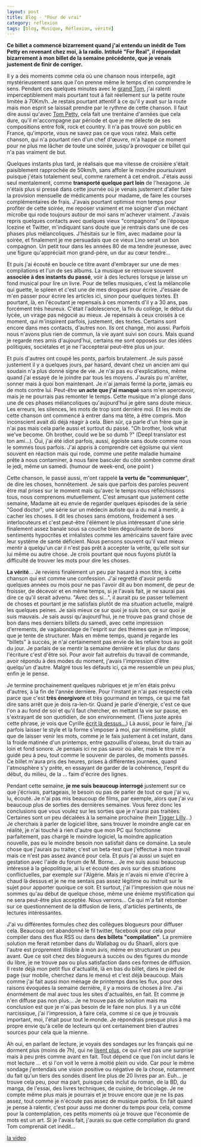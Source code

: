```yaml
---
layout: post
title: Blog - "Pour de vrai"
category: reflexion
tags: [blog, Musique, Réflexion, vérité]
---
```

**Ce billet a commencé bizarrement quand j'ai entendu un inédit de Tom Petty en revenant chez moi, à la radio. Intitulé "For Real", il répondait bizarrement à mon billet de la semaine précédente, que je venais justement de finir de corriger.**

Il y a des moments comme cela où une chanson nous interpelle, agit mystérieusement sans que l'on prenne même le temps d'en comprendre le sens. Pendant ces quelques minutes avec le <a href="https://cheziceman.wordpress.com/2015/08/25/tom-petty-and-the-heartbreakers-hypnotic-eye/">grand Tom</a>, j'ai ralenti imperceptiblement mais pourtant tout à fait réellement sur la petite route limitée à 70Km/h. Je restais pourtant attentif à ce qu'il y avait sur la route mais mon esprit se laissait prendre par le rythme de cette chanson. Il faut dire aussi qu'avec <a href="https://cheziceman.wordpress.com/2008/08/05/tom-petty-the-heartbreakers-into-the-great-wide-open/">Tom Petty</a>, cela fait une trentaine d'années que cela dure, qu'il m'accompagne par période et que je me délecte de ses compositions entre folk, rock et country. Il n'a pas trouvé son public en France, qu'importe, vous ne savez pas ce que vous ratez. Mais cette chanson, qui n'a pourtant rien d'un chef d'œuvre, m'a happé ce moment pour ne plus me lâcher de toute une soirée, jusqu'à provoquer ce billet qui n'a pas vraiment de but. 

Quelques instants plus tard, je réalisais que ma vitesse de croisière s'était paisiblement rapprochée de 50km/h, sans affoler le moindre poursuivant puisque j'étais totalement seul, comme rarement à cet endroit. J'étais aussi seul mentalement, comme **transporté quelque part loin** de l'hexagone. Je n'étais plus si pressé dans cette journée où je venais justement d'aller faire la provision mensuelle de médicaments pour madame, de faire les courses complémentaires de frais. J'avais pourtant optimisé mon temps pour profiter de cette soirée, me reposer vraiment et me soigner d'un méchant microbe qui rode toujours autour de moi sans m'achever vraiment. J'avais repris quelques contacts avec quelques vieux "compagnons" de l'époque Icezine et Twitter, m'indiquant sans doute que je rentrais dans une de ces phases plus mélancoliques. J'hésitais sur le film, avec madame pour la soirée, et finalement je me persuadais que ce vieux Lino serait un bon compagnon. Un petit tour dans les années 80 de ma tendre jeunesse, avec une figure qu'appréciait mon grand-père, un dur au cœur tendre...

Et puis j'ai écouté en boucle ce titre avant d'embrayer sur une de mes compilations et l'un de ses albums. La musique se retrouve souvent **associée à des instants du passé**, voir à des lectures lorsque je laisse un fond musical pour lire un livre. Pour de telles musiques, c'est la mélancolie qui guette, le spleen et c'est une de mes drogues pour écrire. J'essaie de m'en passer pour écrire les articles ici, sinon pour quelques textes. Et pourtant, là, en l'écoutant je repensais à ces moments d'il y a 30 ans, pas forcément très heureux. C'était l'adolescence, la fin du collège, le début du lycée, un virage pas négocié au mieux. Je repensais à ceux croisés à ce moment, qui m'inspirent parfois, justement, des textes. Certains sont encore dans mes contacts, d'autres non. Ils ont changé, moi aussi. Parfois nous n'avons plus rien de commun, la vie ayant suivi son cours. Mais quand je regarde mes amis d'aujourd'hui, certains me sont opposés sur des idées politiques, sociétales et je ne l'accepterai peut-être plus un jour.

Et puis d'autres ont coupé les ponts, parfois brutalement. Je suis passé justement il y a quelques jours, par hasard, devant chez un ancien ami qui soudain n'a plus donné signe de vie. Je n'ai pas eu d'explications, même quand j'ai essayé de le joindre par tous les moyens. J'aurais pu m'arrêter, sonner mais à quoi bon maintenant. Je n'ai jamais fermé la porte, jamais eu de mots contre lui. Peut-être **un acte que j'ai manqué** sans m'en apercevoir, mais je ne pourrais pas remonter le temps. Cette musique m'a plongé dans une de ces phases mélancoliques qu'aujourd'hui je gère sans doute mieux. Les erreurs, les silences, les mots de trop sont derrière moi. Et les mots de cette chanson ont commencé à entrer dans ma tête, à être compris. Mon inconscient avait dû déjà réagir à cela. Bien sûr, ça parle d'un frère que je n'ai pas mais cela parle aussi et surtout du passé. "Oh brother, look what we've become. Oh brother, could we be so dumb ?" (Deepl translator est ton ami...). Oui, j'ai été idiot parfois, aussi, égoïste sans doute comme nous le sommes tous parfois. J'ai appris à comprendre cet égoïsme qui vient souvent en réaction mais qui rode, comme une petite maladie humaine prête à nous contaminer, à nous faire basculer du côté sombre comme dirait le jedi, même un samedi. (humour de week-end, one point )

Cette chanson, le passé aussi, m'ont rappelé **la vertu de "communiquer**", de dire les choses, honnêtement. Je sais que parfois des paroles peuvent être mal prises sur le moment mais qu'avec le temps nous réfléchissons tous, nous comprenons mutuellement. C'est amusant que justement cette semaine, Madame ait eu envie de regarder quelques épisodes de la série "Good doctor", une série sur un médecin autiste qui a du mal à mentir, à cacher les choses. Il dit les choses sans émotions, froidement à ses interlocuteurs et c'est peut-être l'élément le plus intéressant d'une série finalement assez banale sous sa couche bien dégoulinante de bons sentiments hypocrites et irréalistes comme les américains savent faire avec leur système de santé déficient. Nous pensons souvent qu'il vaut mieux mentir à quelqu'un car il n'est pas prêt à accepter la vérité, qu'elle soit sur lui même ou autre chose. Je crois pourtant que nous fuyons plutôt la difficulté de trouver les mots pour dire les choses.

**La vérité**... Je reviens finalement un peu par hasard à mon titre, à cette chanson qui est comme une confession. J'ai regretté d'avoir perdu quelques années ou mois pour ne pas l'avoir dit au bon moment, de peur de froisser, de décevoir et en même temps, si je l'avais fait, je ne saurai pas dire ce qu'il serait advenu. "Avec des si...", il aurait pu se passer tellement de choses et pourtant je me satisfais plutôt de ma situation actuelle, malgré les quelques peines. Je sais mieux ce sur quoi je suis bon, ce sur quoi je suis mauvais. Je sais aussi qu'aujourd'hui, je ne trouve pas grand chose de bon dans mes derniers billets du samedi, avec cette impression d'errements, de vagabondage de l'esprit sur des thèmes que je m'impose, que je tente de structurer. Mais en même temps, quand je regarde les "billets" à succès, je n'ai certainement pas envie de les refaire tous au goût du jour. Je parlais de se mentir la semaine dernière et le plus dur dans l'écriture c'est d'être soi. Pour avoir fait autrefois du travail de commande, avoir répondu à des modes du moment, j'avais l'impression d'être quelqu'un d'autre. Malgré tous les défauts ici, ça me ressemble un peu plus, enfin je le pense. 

Je termine prochainement quelques rubriques et je m'en étais prévu d'autres, à la fin de l'année dernière. Pour l'instant je n'ai pas respecté cela parce que c'est **très énergivore** et très gourmand en temps, ce qui me fait dire sans arrêt que je dois ra-len-tir. Quand je parle d'énergie, c'est ce que l'on a au fond de soi et qu'il faut chercher, en mettant la vie sur pause, en s'extrayant de son quotidien, de son environnement. (Tiens juste après cette phrase, je vois que Cyrille <a href="https://cyrille-borne.com/complement-76-serrer-les-dents/">écrit là dessus...</a>)  Là aussi, pour le faire, j'ai parfois laisser le style et la forme s'imposer à moi, par mimétisme, plutôt que de laisser venir les mots, comme je le fais justement à cet instant, dans la froide matinée d'un printemps, entre gazouillis d'oiseau, bruit du train au loin et fond sonore. Je pensais ici ne pas savoir où aller, mais le titre m'a guidé peu à peu, tout comme le souvenir de paroles, de moments passés. Ce billet m'aura pris des heures, prises à différentes journées, quand l'atmosphère s'y prête, en essayant de garder de la cohérence, l'esprit du début, du milieu, de la ... faim d'écrire des lignes. 

Pendant cette semaine, **je me suis beaucoup interrogé** justement sur ce que j'écrivais, partageais, le besoin ou pas de parler de tout ce que j'ai vu, lu, écouté. Je n'ai pas mis beaucoup de films, par exemple, alors que j'ai vu beaucoup plus de sorties des dernières semaines. Vous ferez donc les conclusions que vous voulez sur les sorties que je n'aurai pas traitées. Certaines sont un peu décalées à la semaine prochaine (hein <a href="https://dragongalactique.com/2019/03/19/funan-denis-do/">Tigger Lilly</a>...) Je cherchais à parler de logiciel libre, sans trouver le moindre angle car en réalité, je n'ai touché à rien d'autre que mon PC qui fonctionne parfaitement, pas chargé le moindre logiciel, la moindre application nouvelle, pas eu le moindre besoin non satisfait dans ce domaine. La seule chose que j'aurais pu traiter, c'est un beta-test que j'effectue à mon travail mais ce n'est pas assez avancé pour cela. Et puis j'ai aussi un sujet en gestation avec l'aide du forum de M. Borne... Je me suis aussi beaucoup intéressé à la géopolitique, ai lu et écouté des avis sur des situations conflictuelles, par exemple sur l'Algérie. Mais je n'avais ni envie d'écrire à chaud là dessus et je ne me sentais pas assez légitime ou instruit sur le sujet pour apporter quoique ce soit. Et surtout, j'ai l'impression que nous ne sommes qu'au début de quelque chose, même une énième mystification qui ne sera peut-être plus acceptée. Nous verrons... Ce qui m'a fait retomber sur ce questionnement de la diffusion de liens, d'articles pertinents, de lectures intéressantes.

J'ai vu différentes formules chez des collègues blogueurs pour diffuser cela. Beaucoup ont abandonné le fil twitter, facebook pour cela pour compiler dans des flux RSS ou dans **des billets "compilation"**. La première solution me ferait retomber dans du Wallabag ou du Shaarli, alors que l'autre est proprement illisible à mon avis, même en structurant un peu avant. Que ce soit chez des blogueurs à succès ou des figures du monde du libre, je ne trouve pas ou plus satisfaction dans ces formes de diffusion. Il reste déjà mon petit flux d'actualité, là en bas du billet, dans le pied de page (sur mobile, cherchez dans le menu) et c'est déjà beaucoup. Mais comme j'ai fait aussi mon ménage de printemps dans les flux, pour des raisons évoquées la semaine dernière, il y a moins de choses à lire. J'ai énormément de mal avec tous les sites d'actualités, en fait. Et comme je n'en diffuse pas non plus... Je ne trouve pas de solution mais ma conclusion est que je n'ai pas besoin de le faire non plus. Il y a un côté narcissique, j'ai l'impression, à faire cela, comme si ce que je trouvais important, moi, l'était pour tout le monde. Je répondrais presque plus à ma propre envie qu'à celle de lecteurs qui ont certainement bien d'autres sources pour cela que la mienne. 

Ah oui, en parlant de lecture, je voyais des sondages sur les français qui ne dorment plus (moins de 7h), qui ne <a href="http://www.lefigaro.fr/langue-francaise/actu-des-mots/les-habitudes-de-lecture-des-francais-devoilees-20190313">lisent plus</a>, ce qui n'est pas une surprise mais à peu près comme avant en fait. Tout dépend ce que l'on inclut dans le mot lecture ... et si l'on voit le verre à moitié plein ou vide. Car pour le même sondage j'entendais une vision positive ou négative de la chose, notamment du fait qu'un tiers des sondés disent lire plus de 20 livres par an. Euh... je trouve cela peu, pour ma part, puisque cela inclut du roman, de la BD, du manga, de l'essai, des livres techniques, de cuisine, de bricolage. Je ne compte même plus mais je pourrais et je trouve encore que je ne lis pas assez, tout comme je n'écoute pas assez de musique parfois. En fait quand je pense à ralentir, c'est pour aussi me donner du temps pour cela, comme pour la contemplation, ces petits moments où je trouve que l'économie de mots est un art. Si je l'avais fait, j'aurais su que cette compilation du grand Tom comprenait cet inédit...

[la video](https://www.youtube.com/watch?v=fao953vyeIM)


